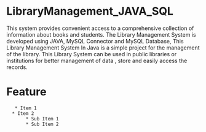 # LibraryManagement_JAVA_SQL
This system provides convenient access to a comprehensive collection of information about books and students.
The Library Management System is developed using JAVA, MySQL Connector and MySQL Database, This Library Management System In Java is a simple project for the management of the library.
This Library System can be used in public libraries or institutions for better management of data , store and easily access the records.
# Feature 
       * Item 1
      * Item 2
           * Sub Item 1
           * Sub Item 2
